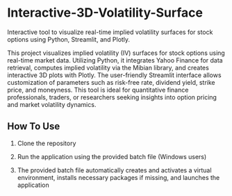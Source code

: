# Interactive-3D-Volatility-Surface
Interactive tool to visualize real-time implied volatility surfaces for stock options using Python, Streamlit, and Plotly.

This project visualizes implied volatility (IV) surfaces for stock options using real-time market data. Utilizing Python, it integrates Yahoo Finance for data retrieval, computes implied volatility via the Mibian library, and creates interactive 3D plots with Plotly. The user-friendly Streamlit interface allows customization of parameters such as risk-free rate, dividend yield, strike price, and moneyness. This tool is ideal for quantitative finance professionals, traders, or researchers seeking insights into option pricing and market volatility dynamics.

## How To Use
1) Clone the repository

2) Run the application using the provided batch file (Windows users)

3) The provided batch file automatically creates and activates a virtual environment, installs necessary packages if missing, and launches the application
